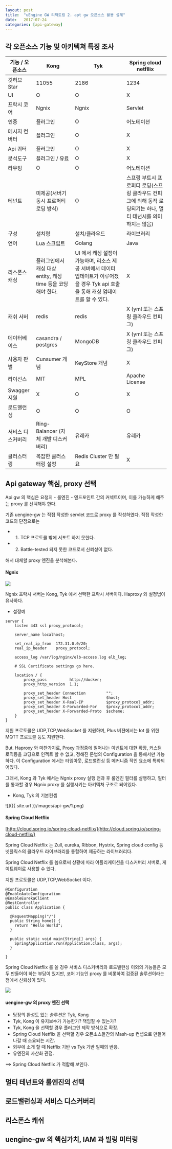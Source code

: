 ```yaml
---
layout: post
title:  "uEngine GW 리팩토링 2. apt gw 오픈소스 활용 설계"
date:   2017-07-24
categories: [api-gateway]
---
```


## 각 오픈소스 기능 및 아키텍쳐 특징 조사

| 기능 / 오픈소스   | Kong                                                         | Tyk                                                                                                                                  | Spring cloud netfllix                                                                                          |
|-------------------|--------------------------------------------------------------|--------------------------------------------------------------------------------------------------------------------------------------|----------------------------------------------------------------------------------------------------------------|
| 깃허브 Star       | 11055                                                        | 2186                                                                                                                                 | 1234                                                                                                           |
| UI                | O                                                            | O                                                                                                                                    | X                                                                                                              |
| 프락시 코어       | Ngnix                                                        | Ngnix                                                                                                                                | Servlet                                                                                                        |
| 인증              | 플러그인                                                     | O                                                                                                                                    | 어노테이션                                                                                                     |
| 메시지 컨버터     | 플러그인                                                     | O                                                                                                                                    | X                                                                                                              |
| Api 쿼터          | 플러그인                                                     | O                                                                                                                                    | X                                                                                                              |
| 분석도구          | 플러그인 / 유료                                              | O                                                                                                                                    | X                                                                                                              |
| 라우팅            | O                                                            | O                                                                                                                                    | 어노테이션                                                                                                     |
| 테넌트            | 미제공(서버기동시 프로퍼티 로딩 방식)                        | O                                                                                                                                    | 스프링 부트시 프로퍼티 로딩(스프링 클라우드 컨피그에 의해 동적 로딩되기는 하나, 멀티 테넌시를 의미하지는 않음) |
| 구성              | 설치형                                                       | 설치/클라우드                                                                                                                        | 라이브러리                                                                                                     |
| 언어              | Lua 스크립트                                                 | Golang                                                                                                                               | Java                                                                                                           |
| 리스폰스 캐싱     | 플러그인에서 캐싱 대상 entity, 캐싱 time 등을 코딩해야 한다. | UI 에서 캐싱 설정이 가능하며, 리소스 제공 서버에서 데이터 업데이트가 이루어졌을 경우 Tyk api 호출을 통해 캐싱 업데이트를 할 수 있다. | X                                                                                                              |
| 캐쉬 서버         | redis                                                        | redis                                                                                                                                | X (yml 또는 스프링 클라우드 컨피그)                                                                            |
| 데이터베이스      | casandra / postgres                                          | MongoDB                                                                                                                              | X (yml 또는 스프링 클라우드 컨피그)                                                                            |
| 사용자 판별       | Cunsumer 개념                                                | KeyStore 개념                                                                                                                        | X                                                                                                              |
| 라이선스          | MIT                                                          | MPL                                                                                                                                  | Apache License                                                                                                 |
| Swagger 지원      | X                                                            | O                                                                                                                                    | X                                                                                                              |
| 로드밸런싱        | O                                                            | O                                                                                                                                    | O                                                                                                              |
| 서비스 디스커버리 | Ring-Balancer (자체 개발 디스커버리)                         | 유레카                                                                                                                               | 유레카                                                                                                         |
| 클러스터링        | 복잡한 클러스터링 설정                                       | Redis Cluster 만 필요                                                                                                                | X                                                                                                              |


## Api gateway 핵심, proxy 선택

Api gw 의 핵심은 요청지 - 룰엔진 - 엔드포인트  간의 커넥트이며, 이를 가능하게 해주는 proxy 를 선택해야 한다.

기존 uengine-gw 는 직접 작성한 servlet 코드로 proxy 를 작성하였다. 직접 작성한 코드의 단점으로는 

 - 1) TCP 프로토콜 밖에 서포트 하지 못한다.
 - 2) Battle-tested 되지 못한 코드로서 신뢰성이 없다.

해서 대체할 proxy 엔진을 분석해본다.

#### Ngnix

![](https://image.slidesharecdn.com/meetup-nginx-140803222003-phpapp01/95/meetup-nginx-082014-10-638.jpg?cb=1407169020)

Ngnix 프락시 서버는 Kong, Tyk 에서 선택한 프락시 서버이다. Haproxy 와 설정법이 유사하다.

* 설정예

```
server {
    listen 443 ssl proxy_protocol;

    server_name localhost;

    set_real_ip_from  172.31.0.0/20;
    real_ip_header    proxy_protocol;

    access_log /var/log/nginx/elb-access.log elb_log;

    # SSL Certificate settings go here.

    location / {
        proxy_pass          http://docker;
        proxy_http_version  1.1;

        proxy_set_header Connection         "";
        proxy_set_header Host               $host;
        proxy_set_header X-Real-IP          $proxy_protocol_addr;
        proxy_set_header X-Forwarded-For    $proxy_protocol_addr;
        proxy_set_header X-Forwarded-Proto  $scheme;
    }
}
```

지원 프로토콜은 UDP,TCP,WebSocket 를 지원하며, Plus 버젼에서는 Iot 를 위한 MQTT 프로토콜 등도 지원한다.


But. Haproxy 와 마찬가지로, Proxy 과정중에 일어나는 이벤트에 대한 확장, 커스텀 로직등을 코딩으로 인젝트 할 수 없고, 정해진 문법의 Configuration 을 
통해서만 가능하다. 이 Configuration 에서는 타임아웃, 로드밸런싱 등 메커니즘 적인 요소에 특화되어있다.

그래서, Kong 과 Tyk 에서는 Ngnix proxy 실행 전과 후 룰엔진 필터를 살행하고, 필터를 통과할 경우 Ngnix proxy 를 실행시키는 아키텍쳐 구조로 되어있다.

* Kong, Tyk 의 기본컨셉

![]({{ site.url }}/images/api-gw/1.png)

#### Spring Cloud Netflix

[http://cloud.spring.io/spring-cloud-netflix/](http://cloud.spring.io/spring-cloud-netflix/)

Spring Cloud Netflix 는 Zull, eureka, Ribbon, Hystrix, Spring cloud config 등 넷플릭스의 클라우드 라이브러리를 통합하여 제공하는 라이브러리다.

Spring Cloud Netflix 를 씀으로써 상황에 따라 어플리케이션을 디스커버리 서버로, 게이트웨이로 사용할 수 있다.

지원 프로토콜은 UDP,TCP,WebSocket 이다.

```
@Configuration
@EnableAutoConfiguration
@EnableEurekaClient
@RestController
public class Application {

  @RequestMapping("/")
  public String home() {
    return "Hello World";
  }

  public static void main(String[] args) {
    SpringApplication.run(Application.class, args);
  }

}
```

Spring Cloud Netflix 를 쓸 경우 서비스 디스커버리와 로드밸런싱 이외의 기능들은 모두 만들어야 하는 부담이 있지만, 코어 기능인 proxy 를 비롯하여 
 검증된 솔루션이라는 점에서 신뢰성이 있다.

![](https://media.licdn.com/mpr/mpr/shrinknp_800_800/AAEAAQAAAAAAAAQCAAAAJDlmYzRiYjdlLTJhZTYtNDkwMS05ZDU5LTUzNjdmNWI2ZDczNQ.png)


#### uengine-gw 의 proxy 엔진 선택

 - 당장의 완성도 있는 솔루션은 Tyk, Kong
 - Tyk, Kong 이 유지보수가 가능한가? 책임질 수 있는가?
 - Tyk, Kong 을 선택할 경우 플러그인 제작 방식으로 확장.
 - Spring Cloud Netflix 을 선택할 경우 오픈소스들간의 Mash-up 컨셉으로 만들어나갈 때 소요되는 시간.
 - 외부에 소개 할 때 Netflix 기반 vs Tyk 기반 일때의 반응.
 - 유엔진의 자산화 관점.
 
==> Spring Cloud Netflix 가 적합해 보인다.

## 멀티 테넌트와 룰엔진의 선택



## 로드밸런싱과 서비스 디스커버리

## 리스폰스 캐쉬

## uengine-gw 의 핵심가치, IAM 과 빌링 미터링





